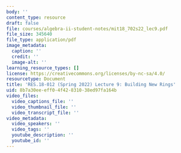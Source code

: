 ```yaml
---
body: ''
content_type: resource
draft: false
file: courses/algebra-ii-student-notes/mit18_702s22_lec9.pdf
file_size: 345640
file_type: application/pdf
image_metadata:
  caption: ''
  credit: ''
  image-alt: ''
learning_resource_types: []
license: https://creativecommons.org/licenses/by-nc-sa/4.0/
resourcetype: Document
title: 'RES.18-012 (Spring 2022) Lecture 9: Building New Rings'
uid: 8b7a30ee-eff0-4f42-8310-38ed97fa164b
video_files:
  video_captions_file: ''
  video_thumbnail_file: ''
  video_transcript_file: ''
video_metadata:
  video_speakers: ''
  video_tags: ''
  youtube_description: ''
  youtube_id: ''
---
```

